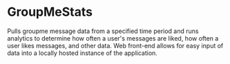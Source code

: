 # GroupMeStats
Pulls groupme message data from a specified time period and runs analytics to determine how often a user's messages are liked,
how often a user likes messages, and other data. Web front-end allows for easy input of data into a locally hosted instance
of the application.
